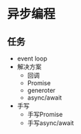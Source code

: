 # 异步编程

## 任务
- event loop
- 解决方案
  - 回调
  - Promise
  - generoter
  - async/await
- 手写
  - 手写Promise
  - 手写async/await


